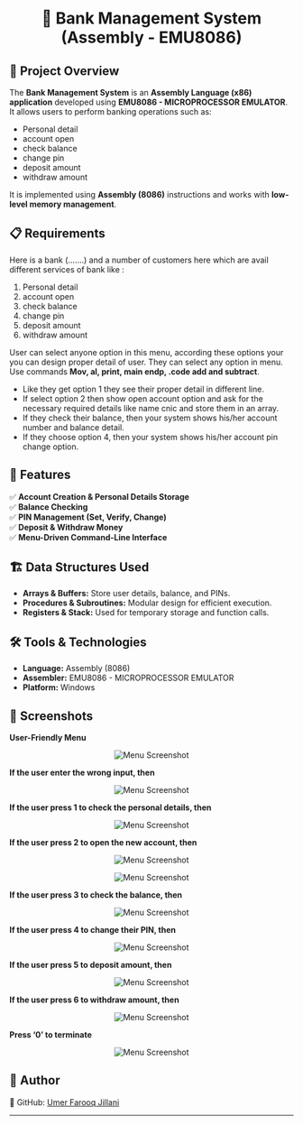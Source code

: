 # <p align="center">📌 Bank Management System (Assembly - EMU8086)</p>

## 📖 Project Overview  
The **Bank Management System** is an **Assembly Language (x86) application** developed using **EMU8086 - MICROPROCESSOR EMULATOR**. It allows users to perform banking operations such as:
- Personal detail
- account open
- check balance
- change pin
- deposit amount 
- withdraw amount

It is implemented using **Assembly (8086)** instructions and works with **low-level memory management**.

## 📋 Requirements
Here is a bank (…….) and a number of customers here which are avail different 
services of bank like :
1. Personal detail
2. account open
3. check balance
4. change pin
5. deposit amount 
6. withdraw amount

User can select anyone option in this menu, according these options your you can 
design proper detail of user. They can select any option in menu. Use commands 
**Mov, al, print, main endp, .code add and subtract**. 
- Like they get option 1 they see their proper detail in different line.
- If select option 2 then show open account option and ask for the necessary 
required details like name cnic and store them in an array.
- If they check their balance, then your system shows his/her account number 
and balance detail. 
- If they choose option 4, then your system shows his/her account pin change 
option. 

## 🚀 Features  
✅ **Account Creation & Personal Details Storage**  
✅ **Balance Checking**  
✅ **PIN Management (Set, Verify, Change)**  
✅ **Deposit & Withdraw Money**  
✅ **Menu-Driven Command-Line Interface**  


## 🏗️ Data Structures Used  
- **Arrays & Buffers:** Store user details, balance, and PINs.  
- **Procedures & Subroutines:** Modular design for efficient execution.  
- **Registers & Stack:** Used for temporary storage and function calls.  


## 🛠️ Tools & Technologies  
- **Language:** Assembly (8086)  
- **Assembler:** EMU8086 - MICROPROCESSOR EMULATOR  
- **Platform:** Windows  


## 📸 Screenshots
<p align="center">

**User-Friendly Menu**</p>
<p align="center"><img src="./assets/images/menu.png" alt="Menu Screenshot"></p>
<p align="center">

**If the user enter the wrong input, then**</p>
<p align="center"><img src="./assets/images/wrong input.png" alt="Menu Screenshot"></p> 
<p align="center">

**If the user press 1 to check the personal details, then**</p>
<p align="center"><img src="./assets/images/press-1.png" alt="Menu Screenshot"></p>
<p align="center">

**If the user press 2 to open the new account, then**</p>
<p align="center"><img src="./assets/images/press-2(part-1).png" alt="Menu Screenshot"></p> 
<p align="center"><img src="./assets/images/press-2(part-2).png" alt="Menu Screenshot"></p>
<p align="center">

**If the user press 3 to check the balance, then**</p>
<p align="center"><img src="./assets/images/press-3.png" alt="Menu Screenshot"></p> 
<p align="center">

**If the user press 4 to change their PIN, then**</p>
<p align="center"><img src="./assets/images/press-4.png" alt="Menu Screenshot"></p>
<p align="center">

**If the user press 5 to deposit amount, then**</p>
<p align="center"><img src="./assets/images/press-5.png" alt="Menu Screenshot"></p> 
<p align="center">

**If the user press 6 to withdraw amount, then**</p>
<p align="center"><img src="./assets/images/press-6.png" alt="Menu Screenshot"></p>
<p align="center">

**Press ‘0’ to terminate**</p>
<p align="center"><img src="./assets/images/press-0.png" alt="Menu Screenshot"></p>  


## 📌 Author
🔗 GitHub: [Umer Farooq Jillani](https://github.com/UmerFarooqJillani)  

---
